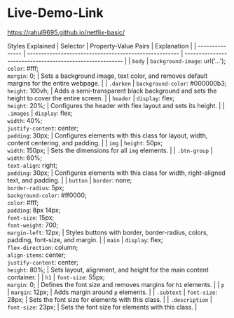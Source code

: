# Live-Demo-Link
https://rahul9695.github.io/netflix-basic/

Styles Explained
| Selector        | Property-Value Pairs                                   | Explanation                                              |
| --------------- | ------------------------------------------------------ | -------------------------------------------------------- |
| `body`          | `background-image`: url('...');<br>`color`: #fff;<br>`margin`: 0; | Sets a background image, text color, and removes default margins for the entire webpage. |
| `.darken`       | `background-color`: #000000b3;<br>`height`: 100vh;    | Adds a semi-transparent black background and sets the height to cover the entire screen. |
| `header`        | `display`: flex;<br>`height`: 20%;                   | Configures the header with flex layout and sets its height. |
| `.images`       | `display`: flex;<br>`width`: 40%;<br>`justify-content`: center;<br>`padding`: 30px; | Configures elements with this class for layout, width, content centering, and padding. |
| `img`           | `height`: 50px;<br>`width`: 150px;                   | Sets the dimensions for all `img` elements.             |
| `.btn-group`    | `width`: 60%;<br>`text-align`: right;<br>`padding`: 30px; | Configures elements with this class for width, right-aligned text, and padding. |
| `button`        | `border`: none;<br>`border-radius`: 5px;<br>`background-color`: #ff0000;<br>`color`: #fff;<br>`padding`: 8px 14px;<br>`font-size`: 15px;<br>`font-weight`: 700;<br>`margin-left`: 12px; | Styles buttons with border, border-radius, colors, padding, font-size, and margin. |
| `main`          | `display`: flex;<br>`flex-direction`: column;<br>`align-items`: center;<br>`justify-content`: center;<br>`height`: 80%; | Sets layout, alignment, and height for the main content container. |
| `h1`            | `font-size`: 55px;<br>`margin`: 0;                  | Defines the font size and removes margins for `h1` elements. |
| `p`             | `margin`: 12px;                                     | Adds margin around `p` elements.                         |
| `.subtext`      | `font-size`: 28px;                                  | Sets the font size for elements with this class.         |
| `.description`  | `font-size`: 23px;                                  | Sets the font size for elements with this class.         |
